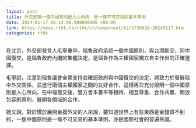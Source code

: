```yaml
---
layout: post
title: 外交部稱一個中國原則是人心所向　是一條不可交易的基本準則
date: 2024-01-17 16:14:08.000000000 +08:00
link: https://news.rthk.hk/rthk/ch/component/k2/1736616-20240117.htm
categories: rthk
---
```


在北京，外交部發言人毛寧重申，瑙魯政府承認一個中國原則，與台灣斷交，同中國復交，是瑙魯政府內閣的集體決定，是瑙魯作為主權國家獨立自主作出的正確選擇。

毛寧說，注意到瑙魯議會全票支持並確認政府與中國復交的決定，將致力於發展瑙中外交關係，並進行兩個主權國家之間的友好合作，這樣再次充分說明一個中國原則是人心所向。在中瑙復交後，雙方會本著平等相待、相互尊重、合作共贏、開放包容的原則，展開各領域的合作。

她又說，對於慣於展開金援外交的人來說，要知道世界上有些東西是金錢買不到的，一個中國原則是一條不可交易的基本準則，亦是國際社會的普遍共識。
